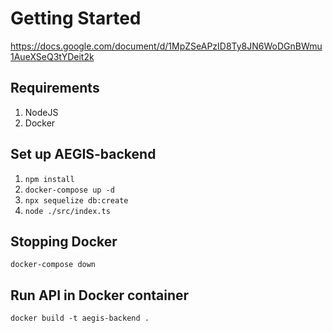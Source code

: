 # Getting Started
https://docs.google.com/document/d/1MpZSeAPzID8Ty8JN6WoDGnBWmu1AueXSeQ3tYDeit2k

## Requirements
1. NodeJS
2. Docker 

## Set up AEGIS-backend
1. `npm install`
2. `docker-compose up -d`
3. `npx sequelize db:create`
4. `node ./src/index.ts`

## Stopping Docker

`docker-compose down`
## Run API in Docker container

`docker build -t aegis-backend .`
